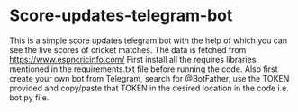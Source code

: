 # Score-updates-telegram-bot

This is a simple score updates telegram bot with the help of which you can see the live scores of cricket matches. The data is fetched from https://www.espncricinfo.com/
First install all the requires libraries mentioned in the requirements.txt file before running the code.
Also first create your own bot from Telegram, search for @BotFather, use the TOKEN provided and copy/paste that TOKEN in the desired location in the code i.e. bot.py file.
